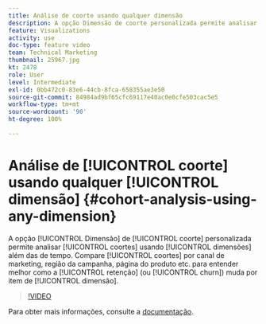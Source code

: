 ```yaml
---
title: Análise de coorte usando qualquer dimensão
description: A opção Dimensão de coorte personalizada permite analisar coortes usando dimensões além das de tempo. Compare coortes por canal de marketing, região da campanha, página do produto etc. para entender melhor como a retenção (ou churn) muda por item de dimensão.
feature: Visualizations
activity: use
doc-type: feature video
team: Technical Marketing
thumbnail: 25967.jpg
kt: 2478
role: User
level: Intermediate
exl-id: 0bb472c0-83e6-44cb-8fca-658355ae3e50
source-git-commit: 84984ad9bf65cfc69117e40ac0e0cfe503cac5e5
workflow-type: tm+mt
source-wordcount: '90'
ht-degree: 100%

---
```


# Análise de [!UICONTROL coorte] usando qualquer [!UICONTROL dimensão] {#cohort-analysis-using-any-dimension}

A opção [!UICONTROL Dimensão] de [!UICONTROL coorte] personalizada permite analisar [!UICONTROL coortes] usando [!UICONTROL dimensões] além das de tempo. Compare [!UICONTROL coortes] por canal de marketing, região da campanha, página do produto etc. para entender melhor como a [!UICONTROL retenção] (ou [!UICONTROL churn]) muda por item de [!UICONTROL dimensão].

>[!VIDEO](https://video.tv.adobe.com/v/25967/?quality=12&learn=on)

Para obter mais informações, consulte a [documentação](https://experienceleague.adobe.com/docs/analytics/analyze/analysis-workspace/visualizations/cohort-table/cohort-analysis.html?lang=pt-BR).
